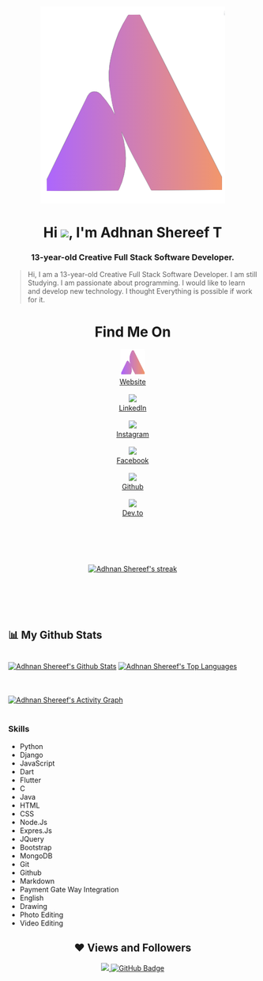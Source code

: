 <p align="center" ><img src="https://raw.githubusercontent.com/AdhnanShereef/adhnanshereef.com/main/assets/images/logo.png"></p>
<h1 align="center">Hi <img src="https://raw.githubusercontent.com/MartinHeinz/MartinHeinz/master/wave.gif" width="30px">, I'm Adhnan Shereef T</h1>
<h3 align="center">13-year-old Creative Full Stack Software Developer.</h3>

> Hi, I am a 13-year-old Creative Full Stack Software Developer. I am still Studying. I am passionate about programming. I would like to learn and develop new technology. I thought Everything is possible if work for it.

<h1 align="center">Find Me On</h1>

<p align="center" >
<a href = "https://www.adhnanshereef.gq"><img src="https://raw.githubusercontent.com/AdhnanShereef/adhnanshereef.com/main/assets/images/logo.png" width="50px"/><br> Website</a>
<br>
<br>
<a href = "https://www.linkedin.com/in/adhnanshereef"><img src="https://www.maryville.edu/wp-content/uploads/2015/11/Linkedin-logo-1-550x550-300x300.png" width="50px" /><br> LinkedIn</a>
 <br>
  <br>
<a href = "https://www.instagram.com/adhnanshereef"><img src="https://img.icons8.com/color/45/000000/instagram-new.png"/><br> Instagram</a>
  <br>
  <br>
<a href = "https://www.facebook.com/AdhnanShereef"><img src="https://img.icons8.com/fluent/48/000000/facebook-new.png"/><br> Facebook</a>
  <br>
  <br>
<a href = "https://github.com/AdhnanShereef"><img src="https://pngimg.com/uploads/github/github_PNG40.png" width="50px"/><br> Github</a>
  <br>
  <br>
<a href = "https://dev.to/adhnanshereef"><img src="https://image.winudf.com/v2/image1/dG8uZGV2LmRldl9hbmRyb2lkX2ljb25fMTU1NjIzMzMzN18wNTE/icon.png?w=&fakeurl=1" width="50px"/><br> Dev.to</a>
</p>

 <br>
  <br>
   <br>
  <br>  
<p align="center">
    <a href="https://github.com/AdhnanShereef/github-readme-streak-stats">
        <img title="🔥 Get streak stats for your profile at git.io/streak-stats" alt="Adhnan Shereef's streak" src="https://github-readme-streak-stats.herokuapp.com/?user=AdhnanShereef&theme=black-ice&hide_border=true&stroke=0000&background=060A0CD0"/>
    </a>
</p>
 <br>
  <br> <br>
  <br>

## 📊 My Github Stats

  <br/>
    <a href="https://github.com/AdhnanShereef/github-readme-stats"><img alt="Adhnan Shereef's Github Stats" src="https://github-readme-stats.vercel.app/api?username=AdhnanShereef&show_icons=true&count_private=true&theme=react&hide_border=true&bg_color=0D1117" /></a>
  <a href="https://github.com/AdhnanShereef/github-readme-stats"><img alt="Adhnan Shereef's Top Languages" src="https://github-readme-stats.vercel.app/api/top-langs/?username=nullpwn&langs_count=8&count_private=true&layout=compact&theme=react&hide_border=true&bg_color=0D1117" /></a>
  
<br/>
<br/>
 <br>
  <br>
<a href="https://github.com/nullpwn/github-readme-activity-graph"><img alt="Adhnan Shereef's Activity Graph" src="https://activity-graph.herokuapp.com/graph?username=AdhnanShereef&bg_color=0D1117&color=5BCDEC&line=5BCDEC&point=FFFFFF&hide_border=true" /></a>

<br/>
<br/>


### Skills

- Python
- Django
- JavaScript
- Dart
- Flutter
- C
- Java
- HTML
- CSS
- Node.Js
- Expres.Js
- JQuery
- Bootstrap
- MongoDB
- Git
- Github
- Markdown
- Payment Gate Way Integration
- English
- Drawing
- Photo Editing
- Video Editing

<h2 align="center" > ❤ Views and Followers </h2>
<p align="center" >
 <a href="https://github.com/AdhnanShereef/github-profile-views-counter">
    <img src="https://komarev.com/ghpvc/?username=AdhnanShereef&color=blueviolet">
</a>
<a href="https://github.com/AdhnanShereef?tab=followers"><img src="https://img.shields.io/github/followers/AdhnanShereef?label=Followers&style=social" alt="GitHub Badge"></a>
 </p>

